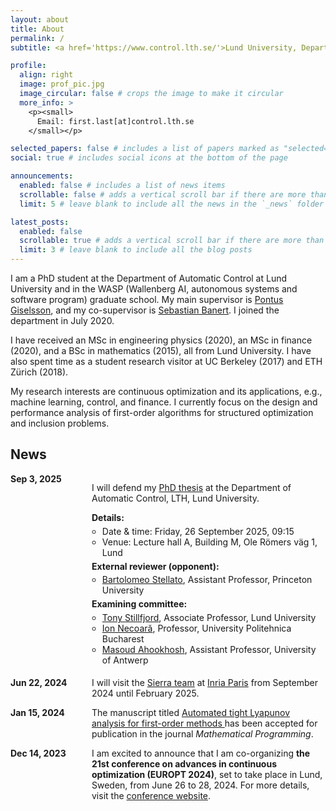 ```yaml
---
layout: about
title: About
permalink: /
subtitle: <a href='https://www.control.lth.se/'>Lund University, Department of Automatic Control</a>

profile:
  align: right
  image: prof_pic.jpg
  image_circular: false # crops the image to make it circular
  more_info: >
    <p><small>
      Email: first.last[at]control.lth.se
    </small></p>

selected_papers: false # includes a list of papers marked as "selected={true}"
social: true # includes social icons at the bottom of the page

announcements:
  enabled: false # includes a list of news items
  scrollable: false # adds a vertical scroll bar if there are more than 3 news items
  limit: 5 # leave blank to include all the news in the `_news` folder

latest_posts:
  enabled: false
  scrollable: true # adds a vertical scroll bar if there are more than 3 new posts items
  limit: 3 # leave blank to include all the blog posts
---
```


I am a PhD student at the Department of Automatic Control at Lund University and in the WASP (Wallenberg AI, autonomous systems and software program) graduate school. My main supervisor is [Pontus Giselsson](https://www.control.lth.se/personnel/personnel/pontus-giselsson/), and my co-supervisor is [Sebastian Banert](https://github.com/sbanert). I joined the department in July 2020. 

I have received an MSc in engineering physics (2020), an MSc in finance (2020), and a BSc in mathematics (2015), all from Lund University. I have also spent time as a student research visitor at UC Berkeley (2017) and ETH Zürich (2018). 

My research interests are continuous optimization and its applications, e.g., machine learning, control, and finance. I currently focus on the design and performance analysis of first-order algorithms for structured optimization and inclusion problems.

## News

<ul style="margin: 0; padding: 0; list-style: none;">

<li style="display: flex; margin: 0 0 1em 0; padding: 0;">
  <span style="min-width: 130px; font-weight: bold;">
    Sep 3, 2025
  </span>
  <div>
    <p>
      I will defend my
      <a href="https://portal.research.lu.se/en/publications/lyapunov-analyses-for-first-order-methods-theory-automation-and-a">PhD thesis</a>
      at the Department of Automatic Control, LTH, Lund University.
    </p>
    <p style="margin: 0;"><strong>Details:</strong></p>
    <ul style="margin: 0.35em 0; padding-left: 1.2em;">
      <li>Date &amp; time: Friday, 26 September 2025, 09:15</li>
      <li>Venue: Lecture hall A, Building M, Ole Römers väg 1, Lund</li>
    </ul>
    <p style="margin: 0;"><strong>External reviewer (opponent):</strong></p>
    <ul style="margin: 0.35em 0; padding-left: 1.2em;">
      <li><a href="https://stella.to/">Bartolomeo Stellato</a>, Assistant Professor, Princeton University</li>
    </ul>
    <p style="margin: 0;"><strong>Examining committee:</strong></p>
    <ul style="margin: 0.35em 0; padding-left: 1.2em;">
      <li><a href="http://www.tonystillfjord.net">Tony Stillfjord</a>, Associate Professor, Lund University</li>
      <li><a href="https://acse.pub.ro/index.php/ion-necoara-2/">Ion Necoară</a>, Professor, University Politehnica Bucharest</li>
      <li><a href="https://www.uantwerpen.be/en/staff/masoud-ahookhosh/">Masoud Ahookhosh</a>, Assistant Professor, University of Antwerp</li>
    </ul>
  </div>
</li>

  <li style="display: flex; margin: 0 0 1em 0; padding: 0;">
    <span style="min-width: 130px; font-weight: bold;">Jun 22, 2024</span>
    <span>
      I will visit the
      <a href="https://sierra-mlopt.github.io/">Sierra team</a> at
      <a href="https://www.inria.fr/en/inria-paris-centre">Inria Paris</a>
      from September 2024 until February 2025.
    </span>
  </li>

  <li style="display: flex; margin: 0 0 1em 0; padding: 0;">
    <span style="min-width: 130px; font-weight: bold;">Jan 15, 2024</span>
    <span>
      The manuscript titled
      <a href="https://doi.org/10.1007/s10107-024-02061-8">
        Automated tight Lyapunov analysis for first-order methods
      </a>
      has been accepted for publication in the journal
      <i>Mathematical Programming</i>.
    </span>
  </li>

  <li style="display: flex; margin: 0; padding: 0;">
    <span style="min-width: 130px; font-weight: bold;">Dec 14, 2023</span>
    <span>
      I am excited to announce that I am co-organizing
      <strong>the 21st conference on advances in continuous optimization (EUROPT 2024)</strong>,
      set to take place in Lund, Sweden, from June 26 to 28, 2024. 
      For more details, visit the
      <a href="https://europt2024.event.lu.se/">conference website</a>.
    </span>
  </li>
</ul>
